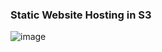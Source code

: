 ### Static Website Hosting in S3

![image](https://github.com/user-attachments/assets/679b3c35-cd73-400d-9e16-a90b5c7ee8e3)
